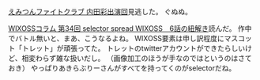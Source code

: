 [えみつんファイトクラブ 内田彩出演回](http://live.nicovideo.jp/watch/lv197514819)見逃した。
ぐぬぬ。

[WIXOSSコラム 第34回 selector spread WIXOSS　6話の紐解き](http://www.takaratomy.co.jp/products/wixoss/column/play_141114/index.html)読んだ。
作中でバトル無いと、まあ、こうなるよね。
WIXOSS要素は申し訳程度にマスコット「トレット」が頑張ってた。
トレットのtwitterアカウントができたらしいけど、相変わらず雑な扱いだし。
（画像加工のほうが手なのではというのはさておき）
やっぱりあきらぶりーさんがすべてを持ってくのがselectorだね。

